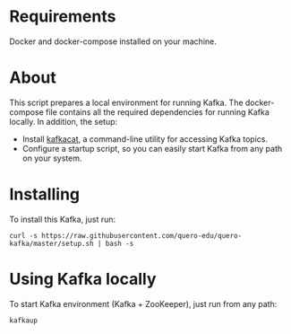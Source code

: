 # Requirements
Docker and docker-compose installed on your machine.

# About
This script prepares a local environment for running Kafka. The docker-compose file contains all the required 
dependencies for running Kafka locally. In addition, the setup:

  - Install [kafkacat](https://github.com/edenhill/kafkacat), a command-line utility for accessing Kafka topics.  
  - Configure a startup script, so you can easily start Kafka from any path on your system. 

# Installing
To install this Kafka, just run:

``` 
curl -s https://raw.githubusercontent.com/quero-edu/quero-kafka/master/setup.sh | bash -s
```

# Using Kafka locally
To start Kafka environment (Kafka + ZooKeeper), just run from any path:
```
kafkaup
``` 
